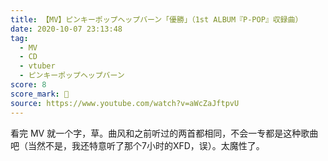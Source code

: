 ```yaml
---
title: 【MV】ピンキーポップヘップバーン「優勝」（1st ALBUM『P-POP』収録曲）
date: 2020-10-07 23:13:48
tag:
  - MV
  - CD
  - vtuber
  - ピンキーポップヘップバーン
score: 8
score_mark: 🍿
source: https://www.youtube.com/watch?v=aWcZaJftpvU
---
```

看完 MV 就一个字，草。曲风和之前听过的两首都相同，不会一专都是这种歌曲吧（当然不是，我还特意听了那个7小时的XFD，误）。太魔性了。